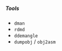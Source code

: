 ##### Tools

* `dman`
* <span class="fragment">`rdmd`</span>
* <span class="fragment">`ddemangle`</span>
* <span class="fragment">`dumpobj` / `obj2asm`</span>
